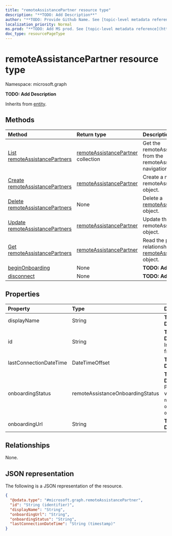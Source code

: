 ```yaml
---
title: "remoteAssistancePartner resource type"
description: "**TODO: Add Description**"
author: "**TODO: Provide Github Name. See [topic-level metadata reference](https://msgo.azurewebsites.net/add/document/guidelines/metadata.html#topic-level-metadata)**"
localization_priority: Normal
ms.prod: "**TODO: Add MS prod. See [topic-level metadata reference](https://msgo.azurewebsites.net/add/document/guidelines/metadata.html#topic-level-metadata)**"
doc_type: resourcePageType
---
```


# remoteAssistancePartner resource type


Namespace: microsoft.graph

**TODO: Add Description**


Inherits from [entity](../resources/entity.md).

## Methods
|Method|Return type|Description|
|:---|:---|:---|
|[List remoteAssistancePartners](../api/intune-devicemanagement-list-remoteassistancepartners.md)|[remoteAssistancePartner](../resources/intune-remoteassistancepartner.md) collection|Get the remoteAssistancePartners from the remoteAssistancePartners navigation property.|
|[Create remoteAssistancePartners](../api/intune-devicemanagement-post-remoteassistancepartners.md)|[remoteAssistancePartner](../resources/intune-remoteassistancepartner.md)|Create a new remoteAssistancePartners object.|
|[Delete remoteAssistancePartners](../api/intune-devicemanagement-delete-remoteassistancepartners.md)|None|Delete a [remoteAssistancePartner](../resources/intune-remoteassistancepartner.md) object.|
|[Update remoteAssistancePartners](../api/intune-devicemanagement-update-remoteassistancepartners.md)|[remoteAssistancePartner](../resources/intune-remoteassistancepartner.md)|Update the properties of a remoteAssistancePartners object.|
|[Get remoteAssistancePartners](../api/intune-devicemanagement-get-remoteassistancepartner.md)|[remoteAssistancePartner](../resources/intune-remoteassistancepartner.md)|Read the properties and relationships of a [remoteAssistancePartner](../resources/intune-remoteassistancepartner.md) object.|
|[beginOnboarding](../api/intune-remoteassistancepartner-beginonboarding.md)|None|**TODO: Add Description**|
|[disconnect](../api/intune-remoteassistancepartner-disconnect.md)|None|**TODO: Add Description**|

## Properties
|Property|Type|Description|
|:---|:---|:---|
|displayName|String|**TODO: Add Description**|
|id|String|**TODO: Add Description** Inherited from [entity](../resources/entity.md)|
|lastConnectionDateTime|DateTimeOffset|**TODO: Add Description**|
|onboardingStatus|remoteAssistanceOnboardingStatus|**TODO: Add Description**. Possible values are: `notOnboarded`, `onboarding`, `onboarded`.|
|onboardingUrl|String|**TODO: Add Description**|

## Relationships
None.

## JSON representation
The following is a JSON representation of the resource.
<!-- {
  "blockType": "resource",
  "keyProperty": "id",
  "@odata.type": "microsoft.graph.remoteAssistancePartner",
  "baseType": "microsoft.graph.entity",
  "openType": false
}
-->
``` json
{
  "@odata.type": "#microsoft.graph.remoteAssistancePartner",
  "id": "String (identifier)",
  "displayName": "String",
  "onboardingUrl": "String",
  "onboardingStatus": "String",
  "lastConnectionDateTime": "String (timestamp)"
}
```

